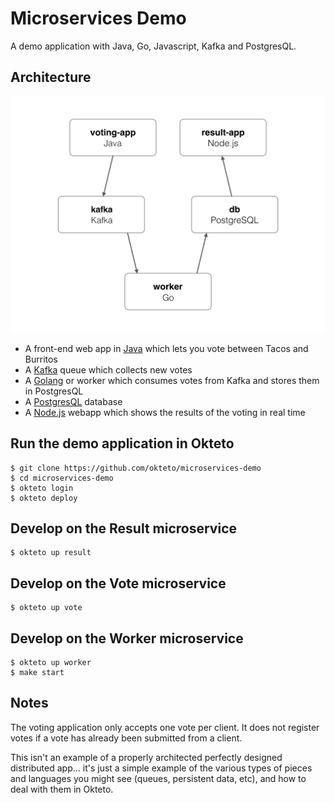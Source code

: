 # Microservices Demo

A demo application with Java, Go, Javascript, Kafka and PostgresQL.

## Architecture

![Architecture diagram](architecture.png)

* A front-end web app in [Java](/vote) which lets you vote between Tacos and Burritos
* A [Kafka](https://bitnami.com/stack/kafka/helm) queue which collects new votes
* A [Golang](/worker) or worker which consumes votes from Kafka and stores them in PostgresQL
* A [PostgresQL](https://bitnami.com/stack/postgresql/helm) database
* A [Node.js](/result) webapp which shows the results of the voting in real time

## Run the demo application in Okteto

```
$ git clone https://github.com/okteto/microservices-demo
$ cd microservices-demo
$ okteto login
$ okteto deploy
```

## Develop on the Result microservice

```
$ okteto up result
```

## Develop on the Vote microservice

```
$ okteto up vote
```

## Develop on the Worker microservice

```
$ okteto up worker
$ make start
```

## Notes

The voting application only accepts one vote per client. It does not register votes if a vote has already been submitted from a client.

This isn't an example of a properly architected perfectly designed distributed app... it's just a simple
example of the various types of pieces and languages you might see (queues, persistent data, etc), and how to
deal with them in Okteto.
